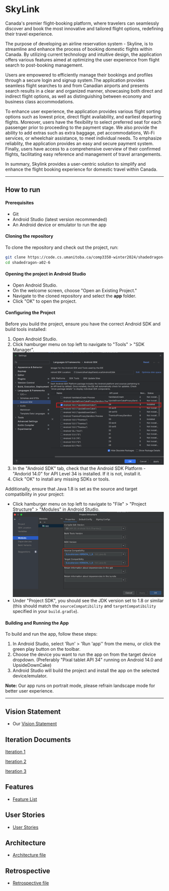 # SkyLink
Canada's premier flight-booking platform, where travelers can seamlessly discover and book the most innovative and tailored flight options, redefining their travel experience.

The purpose of developing an airline reservation system - Skyline, is to streamline and enhance the process of booking domestic flights within Canada. By utilizing current technology and intuitive design, the application offers various features aimed at optimizing the user experience from flight search to post-booking management.

Users are empowered to efficiently manage their bookings and profiles through a secure login and signup system.The application provides seamless flight searches to and from Canadian airports and presents search results in a clear and organized manner, showcasing both direct and indirect flight options, as well as distinguishing between economy and business class accommodations.

To enhance user experience, the application provides various flight sorting options such as lowest price, direct flight availability, and earliest departing flights. Moreover, users have the flexibility to select preferred seat for each passenger prior to proceeding to the payment stage. We also provide the ability to add extras such as extra baggage, pet accommodations, Wi-Fi services, or wheelchair assistance, to meet individual needs. To emphasize reliablity, the application provides an easy and secure payment system. Finally, users have access to a comprehensive overview of their confirmed flights, facilitating easy reference and management of travel arrangements.

In summary, Skylink provides a user-centric solution to simplify and enhance the flight booking experience for domestic travel within Canada.


---

## How to run

#### Prerequisites
- Git
- Android Studio (latest version recommended)
- An Android device or emulator to run the app

#### Cloning the repository
To clone the repository and check out the project, run:

```bash
git clone https://code.cs.umanitoba.ca/comp3350-winter2024/shadedragon-a02-6.git
cd shadedragon-a02-6
```

#### Opening the project in Android Studio
- Open Android Studio.
- On the welcome screen, choose "Open an Existing Project."
- Navigate to the cloned repository and select the **app** folder.
- Click "OK" to open the project.

#### Configuring the Project
Before you build the project, ensure you have the correct Android SDK and build tools installed:

1. Open Android Studio.
2. Click hamburger menu on top left to navigate to "Tools" > "SDK Manager".
![sdk](/docs/sdk.png)
3. In the "Android SDK" tab, check that the Android SDK Platform - "Andorid 14.0" for API Level 34 is installed. If it is not, install it.
4. Click "OK" to install any missing SDKs or tools.

Additionally, ensure that Java 1.8 is set as the source and target compatibility in your project:

- Click hamburger menu on top left to navigate to "File" > "Project Structure" > "Modules" in Android Studio.
![Java Version](/docs/java.png)
- Under "Project SDK", you should see the JDK version set to 1.8 or similar (this should match the `sourceCompatibility` and `targetCompatibility` specified in your `build.gradle`).


#### Building and Running the App
To build and run the app, follow these steps:

1. In Android Studio, select 'Run' > 'Run 'app'' from the menu, or click the green play button on the toolbar.
2. Choose the device you want to run the app on from the target device dropdown. (Preferably "Pixal tablet API 34" running on Android 14.0 and UpsideDownCake)
3. Android Studio will build the project and install the app on the selected device/emulator.

**Note:** Our app runs on portrait mode, please refrain landscape mode for better user experience.

---


## Vision Statement
- Our [Vision Statement](https://code.cs.umanitoba.ca/comp3350-winter2024/shadedragon-a02-6/-/blob/main/docs/VisionStatement.md)

## Iteration Documents

[Iteration 1](https://code.cs.umanitoba.ca/comp3350-winter2024/shadedragon-a02-6/-/blob/main/docs/Iteration%201.md?ref_type=heads)

[Iteration 2](https://code.cs.umanitoba.ca/comp3350-winter2024/shadedragon-a02-6/-/blob/main/docs/Iteration%202.md?ref_type=heads)

[Iteration 3](https://code.cs.umanitoba.ca/comp3350-winter2024/shadedragon-a02-6/-/blob/main/docs/Iteration%203.md?ref_type=heads)


## Features
- [Feature List](https://code.cs.umanitoba.ca/comp3350-winter2024/shadedragon-a02-6/-/issues/?sort=created_date&state=all&label_name%5B%5D=Feature&milestone_title=Iteration%201&milestone_title=Iteration%202&milestone_title=Iteration%203&first_page_size=20)


## User Stories
- [User Stories](https://code.cs.umanitoba.ca/comp3350-winter2024/shadedragon-a02-6/-/issues/?sort=created_date&state=all&label_name%5B%5D=User%20Story&milestone_title=Iteration%201&milestone_title=Iteration%202&milestone_title=Iteration%203&first_page_size=20)

## Architecture
- [Architecture file](/docs/ARCHITECTURE.md)

## Retrospective
- [Retrospective file](/docs/RETROSPECTIVE.md)